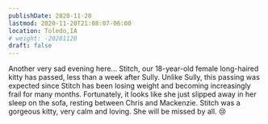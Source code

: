 ```yaml
---
publishDate: 2020-11-20
lastmod: 2020-11-20T21:08:07-06:00
location: Toledo,IA
# weight: -20201120
draft: false
---
```


Another very sad evening here... Stitch, our 18-year-old female long-haired kitty has passed, less than a week after Sully. Unlike Sully, this passing was expected since Stitch has been losing weight and becoming increasingly frail for many months. Fortunately, it looks like she just slipped away in her sleep on the sofa, resting between Chris and Mackenzie. Stitch was a gorgeous kitty, very calm and loving. She will be missed by all.  😢
